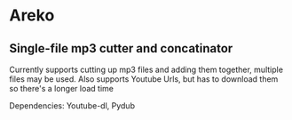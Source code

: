 # Areko

## Single-file mp3 cutter and concatinator

Currently supports cutting up mp3 files and adding them together, multiple files may be used. Also supports Youtube Urls, but has to download them so there's a longer load time

Dependencies:
Youtube-dl, Pydub
